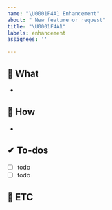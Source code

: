 ```yaml
---
name: "\U0001F4A1 Enhancement"
about: " New feature or request"
title: "\U0001F4A1"
labels: enhancement
assignees: ''

---
```


## 🔐 What
-

## 🔑 How
-

## ✔ To-dos
- [ ] todo
- [ ] todo

## 📝 ETC
